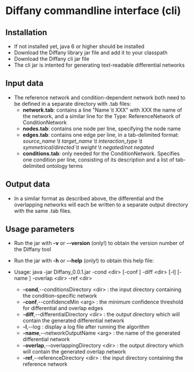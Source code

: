 # Diffany commandline interface (cli) ####
## Installation ####
 - If not installed yet, java 6 or higher should be installed 
 - Download the Diffany library jar file and add it to your classpath
 - Download the Diffany cli jar file
 - The cli jar is intented for generating text-readable differential networks

## Input data ####
 - The reference network and condition-dependent network both need to be defined in a separate directory with .tab files:
   + **network.tab**: contains a line "Name \t XXX" with XXX the name of the network, and a similar line for the Type: ReferenceNetwork of ConditionNetwork
   + **nodes.tab**: contains one node per line, specifying the node name
   + **edges.tab**: contains one edge per line, in a tab-delimited format: *source\_name* \t *target\_name* \t *interaction\_type* \t *symmetrical/directed* \t *weight* \t *negated/not negated*
   + **conditions.tab**: only needed for the ConditionNetwork. Specifies one condition per line, consisting of its description and a list of tab-delimited ontology terms
   
## Output data ####
 - In a similar format as described above, the differential and the overlapping networks will each be written to a separate output directory with the same .tab files.

## Usage parameters ####
 - Run the jar with **-v** or **--version** (only!) to obtain the version number of the Diffany tool
 - Run the jar with **-h** or **--help** (only!) to obtain this help file:

 - Usage: java -jar Diffany_0.0.1.jar -cond \<dir\> [-conf <arg>] -diff \<dir\> [-l] [-name <arg>] -overlap \<dir\> -ref \<dir\>
   + **-cond**,--conditionsDirectory \<dir\> : the input directory containing the condition-specific network
   + **-conf**,--confidenceMin \<arg\> : the minimum confidence threshold for differential and overlap edges
   + **-diff**,--differentialDirectory \<dir\> : the output directory which will contain the generated differential network
   + **-l**,--log : display a log file after running the algorithm
   + **-name**,--networkOutputName \<arg\> : the name of the generated differential network
   + **-overlap**,--overlappingDirectory \<dir\> : the output directory which will contain the generated overlap network
   + **-ref**,--referenceDirectory \<dir\> : the input directory containing the reference network
 
